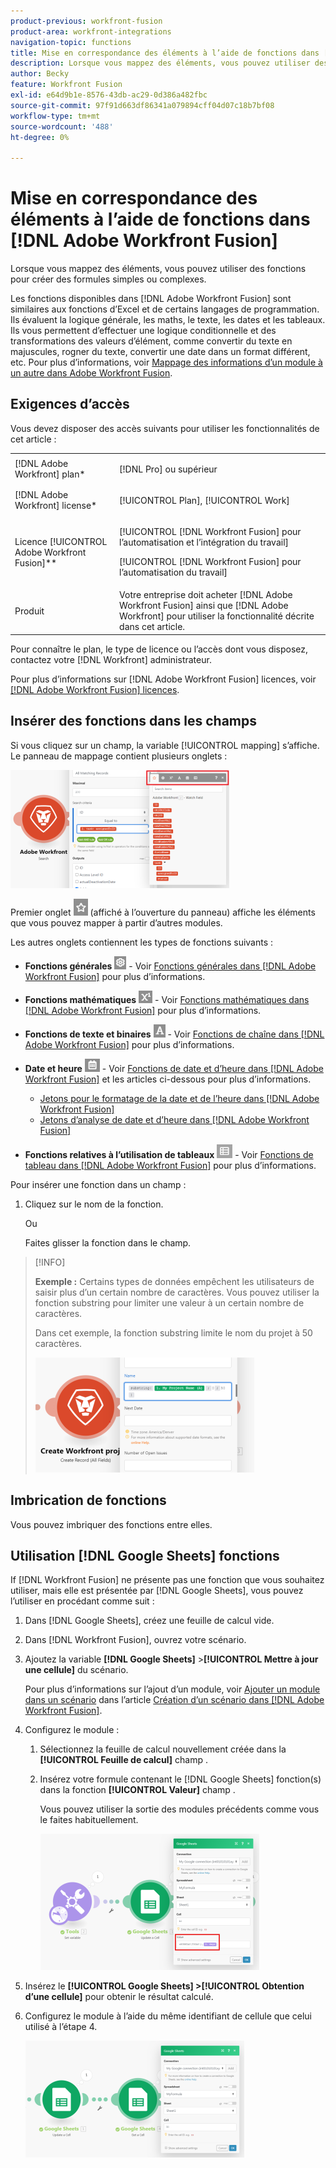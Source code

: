 ```yaml
---
product-previous: workfront-fusion
product-area: workfront-integrations
navigation-topic: functions
title: Mise en correspondance des éléments à l’aide de fonctions dans [!DNL Adobe Workfront Fusion]
description: Lorsque vous mappez des éléments, vous pouvez utiliser des fonctions pour créer des formules simples ou complexes.
author: Becky
feature: Workfront Fusion
exl-id: e64d9b1e-8576-43db-ac29-0d386a482fbc
source-git-commit: 97f91d663df86341a079894cff04d07c18b7bf08
workflow-type: tm+mt
source-wordcount: '488'
ht-degree: 0%

---
```


# Mise en correspondance des éléments à l’aide de fonctions dans [!DNL Adobe Workfront Fusion]

Lorsque vous mappez des éléments, vous pouvez utiliser des fonctions pour créer des formules simples ou complexes.

Les fonctions disponibles dans [!DNL Adobe Workfront Fusion] sont similaires aux fonctions d’Excel et de certains langages de programmation. Ils évaluent la logique générale, les maths, le texte, les dates et les tableaux. Ils vous permettent d’effectuer une logique conditionnelle et des transformations des valeurs d’élément, comme convertir du texte en majuscules, rogner du texte, convertir une date dans un format différent, etc. Pour plus d’informations, voir [Mappage des informations d’un module à un autre dans Adobe Workfront Fusion](../../workfront-fusion/mapping/map-information-between-modules.md).

## Exigences d’accès

Vous devez disposer des accès suivants pour utiliser les fonctionnalités de cet article :

<table style="table-layout:auto">
 <col> 
 <col> 
 <tbody> 
  <tr> 
   <td role="rowheader">[!DNL Adobe Workfront] plan*</td> 
   <td> <p>[!DNL Pro] ou supérieur</p> </td> 
  </tr> 
  <tr data-mc-conditions=""> 
   <td role="rowheader">[!DNL Adobe Workfront] license*</td> 
   <td> <p>[!UICONTROL Plan], [!UICONTROL Work]</p> </td> 
  </tr> 
  <tr> 
   <td role="rowheader">Licence [!UICONTROL Adobe Workfront Fusion]**</td> 
   <td> <p>[!UICONTROL [!DNL Workfront Fusion] pour l’automatisation et l’intégration du travail] </p><p>[!UICONTROL [!DNL Workfront Fusion] pour l’automatisation du travail]</p>  </td> 
  </tr> 
  <tr> 
   <td role="rowheader">Produit</td> 
   <td>Votre entreprise doit acheter [!DNL Adobe Workfront Fusion] ainsi que [!DNL Adobe Workfront] pour utiliser la fonctionnalité décrite dans cet article.</td> 
  </tr> 
 </tbody> 
</table>

Pour connaître le plan, le type de licence ou l’accès dont vous disposez, contactez votre [!DNL Workfront] administrateur.

Pour plus d’informations sur [!DNL Adobe Workfront Fusion] licences, voir [[!DNL Adobe Workfront Fusion] licences](../../workfront-fusion/get-started/license-automation-vs-integration.md).

## Insérer des fonctions dans les champs

Si vous cliquez sur un champ, la variable [!UICONTROL mapping] s’affiche. Le panneau de mappage contient plusieurs onglets :

![](assets/functions-toolbar-350x189.png)

Premier onglet ![](assets/toolbar-icon-functions-you-map-from-other-modules.png) (affiché à l’ouverture du panneau) affiche les éléments que vous pouvez mapper à partir d’autres modules.

Les autres onglets contiennent les types de fonctions suivants :

* **Fonctions générales** ![](assets/toolbar-icon-general-function.png) - Voir [Fonctions générales dans [!DNL Adobe Workfront Fusion]](../../workfront-fusion/functions/general-functions.md) pour plus d’informations.

* **Fonctions mathématiques** ![](assets/toolbar-icon-math-functions.png) - Voir [Fonctions mathématiques dans [!DNL Adobe Workfront Fusion]](../../workfront-fusion/functions/math-functions.md) pour plus d’informations.

* **Fonctions de texte et binaires** ![](assets/toolbar-icon-text&binary-functions.png) - Voir [Fonctions de chaîne dans [!DNL Adobe Workfront Fusion]](../../workfront-fusion/functions/string-functions.md) pour plus d’informations.

* **Date et heure** ![](assets/toolbar-icon-date&time-functions.png) - Voir [Fonctions de date et d’heure dans [!DNL Adobe Workfront Fusion]](../../workfront-fusion/functions/date-and-time-functions.md) et les articles ci-dessous pour plus d’informations.

   * [Jetons pour le formatage de la date et de l’heure dans [!DNL Adobe Workfront Fusion]](../../workfront-fusion/functions/tokens-for-date-and-time-formatting.md)
   * [Jetons d’analyse de date et d’heure dans [!DNL Adobe Workfront Fusion]](../../workfront-fusion/functions/tokens-for-date-and-time-parsing.md)

* **Fonctions relatives à l’utilisation de tableaux** ![](assets/toolbar-icon-functions-for-arrays.png) - Voir [Fonctions de tableau dans [!DNL Adobe Workfront Fusion]](../../workfront-fusion/functions/array-functions.md) pour plus d’informations.

Pour insérer une fonction dans un champ :

1. Cliquez sur le nom de la fonction.

   Ou

   Faites glisser la fonction dans le champ.

>[!INFO]
>
>**Exemple :** Certains types de données empêchent les utilisateurs de saisir plus d’un certain nombre de caractères. Vous pouvez utiliser la fonction substring pour limiter une valeur à un certain nombre de caractères.
>
>Dans cet exemple, la fonction substring limite le nom du projet à 50 caractères.
>
>![](assets/example-meet-length-restriction-350x184.png)

## Imbrication de fonctions

Vous pouvez imbriquer des fonctions entre elles.

## Utilisation [!DNL Google Sheets] fonctions

If [!DNL Workfront Fusion] ne présente pas une fonction que vous souhaitez utiliser, mais elle est présentée par [!DNL Google Sheets], vous pouvez l’utiliser en procédant comme suit :

1. Dans [!DNL Google Sheets], créez une feuille de calcul vide.
1. Dans [!DNL Workfront Fusion], ouvrez votre scénario.
1. Ajoutez la variable **[!DNL Google Sheets]** >**[!UICONTROL Mettre à jour une cellule]** du scénario.

   Pour plus d’informations sur l’ajout d’un module, voir [Ajouter un module dans un scénario](../../workfront-fusion/scenarios/create-a-scenario.md#add) dans l’article [Création d’un scénario dans [!DNL Adobe Workfront Fusion]](../../workfront-fusion/scenarios/create-a-scenario.md).

1. Configurez le module :

   1. Sélectionnez la feuille de calcul nouvellement créée dans la **[!UICONTROL Feuille de calcul]** champ .
   1. Insérez votre formule contenant le [!DNL Google Sheets] fonction(s) dans la fonction **[!UICONTROL Valeur]** champ .

      Vous pouvez utiliser la sortie des modules précédents comme vous le faites habituellement.

      ![](assets/exploit-google-sheet-functions-350x218.png)

1. Insérez le **[!UICONTROL Google Sheets] >[!UICONTROL Obtention d’une cellule]** pour obtenir le résultat calculé.
1. Configurez le module à l’aide du même identifiant de cellule que celui utilisé à l’étape 4.

   ![](assets/exploit-google-sheet-functions-2-350x187.png)

